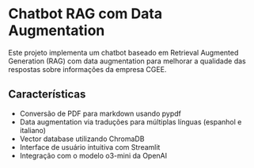 # Chatbot RAG com Data Augmentation

Este projeto implementa um chatbot baseado em Retrieval Augmented Generation (RAG) com data augmentation para melhorar a qualidade das respostas sobre informações da empresa CGEE.

## Características

- Conversão de PDF para markdown usando pypdf
- Data augmentation via traduções para múltiplas línguas (espanhol e italiano)
- Vector database utilizando ChromaDB
- Interface de usuário intuitiva com Streamlit
- Integração com o modelo o3-mini da OpenAI

